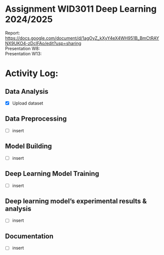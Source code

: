 # Assignment WID3011 Deep Learning 2024/2025

Report: https://docs.google.com/document/d/1agOyZ_kXyY4eX4WH951B_BmCtRAYNX9UKO4-zDcIFAo/edit?usp=sharing <br>
Presentation W8: <br>
Presentation W13: <br>

# Activity Log:

## Data Analysis
- [x] Upload dataset

## Data Preprocessing
- [ ] insert

## Model Building
- [ ] insert

## Deep Learning Model Training
- [ ] insert

## Deep learning model’s experimental results & analysis
- [ ] insert

## Documentation
- [ ] insert
